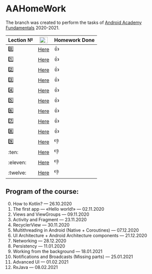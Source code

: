 # AAHomeWork
The branch was created to perform the tasks of [Android Academy Fundamentals](https://github.com/Android-Academy-Global) 2020-2021.

| Lection № | <img src="https://www.makeuptour.jp/wp-content/uploads/2018/12/youtube-logo.png" alt="Video" width="26" height="20"> | Homework Done
---|---|---
| :zero: | [Here](https://www.youtube.com/watch?v=_clrkv6VL4g) | :+1:
| :one: | [Here](https://www.youtube.com/watch?v=d0944nsdnAg) | :+1:
| :two: | [Here](https://www.youtube.com/watch?v=YPdpIpUeWsw) | :+1:
| :three: | [Here](https://www.youtube.com/watch?v=Gb71h-cEUZs) | :+1:
| :four: | [Here](https://www.youtube.com/watch?v=7WR0d4bsIIc) | :+1:
| :five: | [Here](https://www.youtube.com/watch?v=iWiSQydw1qk) | :+1:
| :six: | [Here](https://www.youtube.com/watch?v=ZOIuKFLwJzA) | :+1:
| :seven: | [Here](https://www.youtube.com/watch?v=7QEW_YUyzBY) | :+1:
| :eight: | [Here](https://www.youtube.com/watch?v=5ZBjLvknWFE) | :+1:
| :nine: | [Here](https://www.youtube.com/watch?v=porIRRPtTaw) | :-1:
| :ten: | [Here](https://www.youtube.com/watch?v=porIRRPtTaw) | :-1:
| :eleven: | [Here](https://www.youtube.com/watch?v=fcTC-jT4jeA) | :-1:
| :twelve: | [Here](https://www.youtube.com/watch?v=fcTC-jT4jeA) | :-1:

## Program of the course:
0. How to Kotlin? — 26.10.2020
1. The first app — «Hello world!» — 02.11.2020
2. Views and ViewGroups — 09.11.2020
3. Activity and Fragment — 23.11.2020
4. RecyclerView — 30.11.2020
5. Multithreading in Android (Native + Coroutines) — 07.12.2020
6. UI Architecture + Android Architecture components — 21.12.2020
7. Networking — 28.12.2020
8. Persistency — 11.01.2020
9. Working from the background — 18.01.2021
10. Notifications and Broadcasts (Missing parts) — 25.01.2021
11. Advanced UI — 01.02.2021
12. RxJava — 08.02.2021
